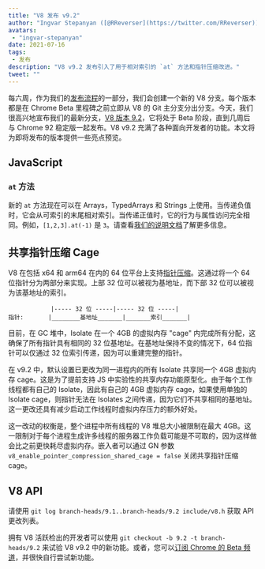 ```yaml
---
title: "V8 发布 v9.2"
author: "Ingvar Stepanyan ([@RReverser](https://twitter.com/RReverser))"
avatars: 
 - "ingvar-stepanyan"
date: 2021-07-16
tags: 
 - 发布
description: "V8 v9.2 发布引入了用于相对索引的 `at` 方法和指针压缩改进。"
tweet: ""
---
```

每六周，作为我们的[发布流程](https://v8.dev/docs/release-process)的一部分，我们会创建一个新的 V8 分支。每个版本都是在 Chrome Beta 里程碑之前立即从 V8 的 Git 主分支分出分支。今天，我们很高兴地宣布我们的最新分支，[V8 版本 9.2](https://chromium.googlesource.com/v8/v8.git/+log/branch-heads/9.2)，它将处于 Beta 阶段，直到几周后与 Chrome 92 稳定版一起发布。V8 v9.2 充满了各种面向开发者的功能。本文将为即将发布的版本提供一些亮点预览。

<!--truncate-->
## JavaScript

### `at` 方法

新的 `at` 方法现在可以在 Arrays，TypedArrays 和 Strings 上使用。当传递负值时，它会从可索引的末尾相对索引。当传递正值时，它的行为与属性访问完全相同。例如，`[1,2,3].at(-1)` 是 `3`。请查看[我们的说明文档](https://v8.dev/features/at-method)了解更多信息。

## 共享指针压缩 Cage

V8 在包括 x64 和 arm64 在内的 64 位平台上支持[指针压缩](https://v8.dev/blog/pointer-compression)。这通过将一个 64 位指针分为两部分来实现。上部 32 位可以被视为基地址，而下部 32 位可以被视为该基地址的索引。

```
            |----- 32 位 -----|----- 32 位 -----|
指针:       |________基地址_______|_______索引_______|
```

目前，在 GC 堆中，Isolate 在一个 4GB 的虚拟内存 "cage" 内完成所有分配，这确保了所有指针具有相同的 32 位基地址。在基地址保持不变的情况下，64 位指针可以仅通过 32 位索引传递，因为可以重建完整的指针。

在 v9.2 中，默认设置已更改为同一进程内的所有 Isolate 共享同一个 4GB 虚拟内存 cage。这是为了提前支持 JS 中实验性的共享内存功能原型化。由于每个工作线程都有自己的 Isolate，因此有自己的 4GB 虚拟内存 cage，如果使用单独的 Isolate cage，则指针无法在 Isolates 之间传递，因为它们不共享相同的基地址。这一更改还具有减少启动工作线程时虚拟内存压力的额外好处。

这一改动的权衡是，整个进程中所有线程的 V8 堆总大小被限制在最大 4GB。这一限制对于每个进程生成许多线程的服务器工作负载可能是不可取的，因为这样做会比之前更快耗尽虚拟内存。嵌入者可以通过 GN 参数 `v8_enable_pointer_compression_shared_cage = false` 关闭共享指针压缩 cage。

## V8 API

请使用 `git log branch-heads/9.1..branch-heads/9.2 include/v8.h` 获取 API 更改列表。

拥有 V8 活跃检出的开发者可以使用 `git checkout -b 9.2 -t branch-heads/9.2` 来试验 V8 v9.2 中的新功能。或者，您可以[订阅 Chrome 的 Beta 频道](https://www.google.com/chrome/browser/beta.html)，并很快自行尝试新功能。
